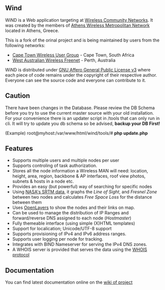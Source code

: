 Wind
----

WiND is a Web application targeting at [Wireless Community Networks](http://en.wikipedia.org/wiki/Wireless_community_network).
It was created by the members of [Athens Wireless Metropolitan Network](http://www.awmn.net/) located in Athens, Greece. 

This is a fork of the orinal project and is being maintained by users from the following networks:
 * [Cape Town Wireless User Group](http://www.ctwug.za.net) - Cape Town, South Africa
 * [West Australian Wireless Freenet](http://www.wafreenet.org/) - Perth, Australia

WiND is distributed under [GNU Affero General Public License v3](http://www.gnu.org/licenses/agpl-3.0.html) where each piece of code remains under the copyright of their respective author. Everyone can see the source code and everyone can contribute to it.

## Caution ##
There have been changes in the Database. Please review the DB Schema before you try to use the current master source with your old installation. For your convenience there is an updater script in /tools that can only run in cli. It will try to update you db schema so be advised, **backup your DB First!** 

(Example) 
root@myhost:/var/www/html/wind/tools/# **php update.php** 


## Features
 * Supports multiple users and multiple nodes per user
 * Supports controling of task authorization.
 * Stores all the node information a Wireless MAN will need: location, height, area, region, backbone & AP interfaces, roof view photos, subnets & hosts in a node etc.
 * Provides an easy (but powerful) way of searching for specific nodes
 * Using [NASA's SRTM data](http://www2.jpl.nasa.gov/srtm/), it graphs the _Line of Sight_, and _Fresnel Zone_ between two nodes and calculates _Free Space Loss_ for the distance between them
 * Uses [OpenLayers](http://openlayers.org/) to show the nodes and their links on map.
 * Can be used to manage the distribution of IP Ranges and forward/reverse DNS assigned to each node (_Hostmaster_)
 * Fully themeable interface (using simple (X)HTML templates)
 * Support for localication; Unicode/UTF-8 support
 * Supports provisioning of IPv4 and IPv6 address ranges. 
 * Supports user logging per node for tracking.
 * Integrates with BIND Nameserver for serving the IPv4 DNS zones.
 * A WHOIS server is provided that serves the data using the [WHOIS protocol](http://www.faqs.org/rfcs/rfc3912.html)

## Documentation

You can find latest documentation online on the [wiki of project](https://github.com/wind-project/wind/wiki)
